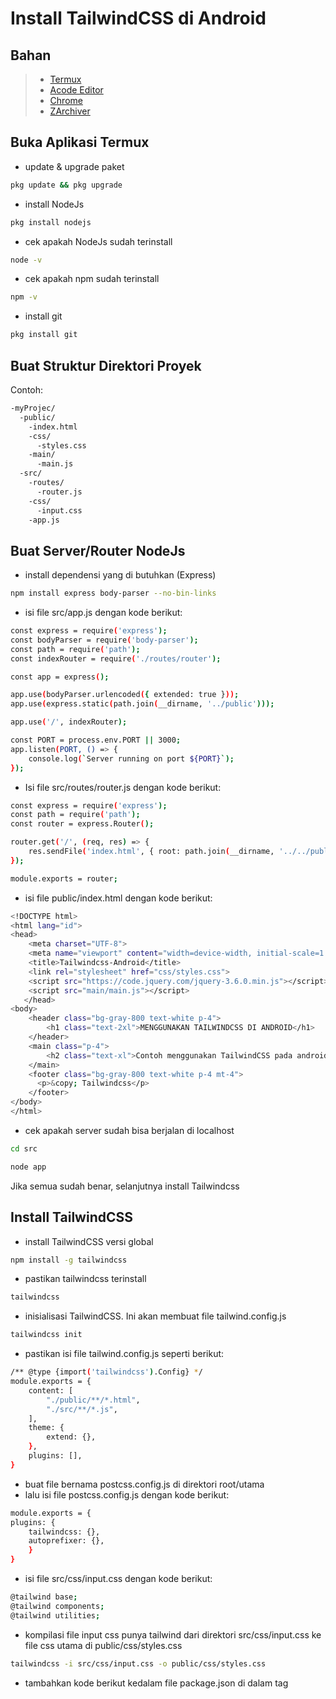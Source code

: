 # Install TailwindCSS di Android

## Bahan
> - [Termux](https://moneyblink.com/xplljU7Mx7)
> - [Acode Editor]()
> - [Chrome]()
> - [ZArchiver]()

## Buka Aplikasi Termux
- update & upgrade paket
```bash 
pkg update && pkg upgrade
```
- install NodeJs
```bash 
pkg install nodejs
```
- cek apakah NodeJs sudah terinstall
```bash
node -v
```
- cek apakah npm sudah terinstall
```bash
npm -v
```
- install git
```bash
pkg install git
```

## Buat Struktur Direktori Proyek
Contoh:
```bash
-myProjec/
  -public/
    -index.html
    -css/
      -styles.css
    -main/
      -main.js
  -src/
    -routes/
      -router.js
    -css/
      -input.css
    -app.js
```

## Buat Server/Router NodeJs
- install dependensi yang di butuhkan (Express) 
```bash
npm install express body-parser --no-bin-links
```
- isi file src/app.js dengan kode berikut:
```bash 
const express = require('express');
const bodyParser = require('body-parser');
const path = require('path');
const indexRouter = require('./routes/router');

const app = express();

app.use(bodyParser.urlencoded({ extended: true }));
app.use(express.static(path.join(__dirname, '../public')));

app.use('/', indexRouter);

const PORT = process.env.PORT || 3000;
app.listen(PORT, () => {
    console.log(`Server running on port ${PORT}`);
});
```
- Isi file src/routes/router.js dengan kode berikut: 
```bash
const express = require('express');
const path = require('path');
const router = express.Router();

router.get('/', (req, res) => {
    res.sendFile('index.html', { root: path.join(__dirname, '../../public') });
});

module.exports = router;
```
- isi file public/index.html dengan kode berikut: 
```bash 
<!DOCTYPE html>
<html lang="id">
<head>
    <meta charset="UTF-8">
    <meta name="viewport" content="width=device-width, initial-scale=1.0">
    <title>Tailwindcss-Android</title>
    <link rel="stylesheet" href="css/styles.css">
    <script src="https://code.jquery.com/jquery-3.6.0.min.js"></script>
    <script src="main/main.js"></script>
   </head>
<body>
    <header class="bg-gray-800 text-white p-4">
        <h1 class="text-2xl">MENGGUNAKAN TAILWINDCSS DI ANDROID</h1>
    </header>
    <main class="p-4">
        <h2 class="text-xl">Contoh menggunakan TailwindCSS pada android</h2>
    </main>
    <footer class="bg-gray-800 text-white p-4 mt-4">
      <p>&copy; Tailwindcss</p>
    </footer>
</body>
</html>
```
- cek apakah server sudah bisa berjalan di localhost
```bash
cd src
```
```bash
node app
```
Jika semua sudah benar, selanjutnya install Tailwindcss

## Install TailwindCSS
- install TailwindCSS versi global
```bash
npm install -g tailwindcss
```
- pastikan tailwindcss terinstall
```bash
tailwindcss
```
- inisialisasi TailwindCSS. Ini akan membuat file tailwind.config.js
```bash
tailwindcss init
```
- pastikan isi file tailwind.config.js seperti berikut: 
```bash
/** @type {import('tailwindcss').Config} */
module.exports = {
    content: [
        "./public/**/*.html",
        "./src/**/*.js",
    ],
    theme: {
        extend: {},
    },
    plugins: [],
}
```
- buat file bernama postcss.config.js di direktori root/utama
- lalu isi file postcss.config.js dengan kode berikut: 
```bash
module.exports = {
plugins: {
    tailwindcss: {},
    autoprefixer: {},
    }
}
```
- isi file src/css/input.css dengan kode berikut: 
```bash
@tailwind base;
@tailwind components;
@tailwind utilities;
```
- kompilasi file input css punya tailwind dari direktori src/css/input.css ke file css utama di public/css/styles.css
```bash
tailwindcss -i src/css/input.css -o public/css/styles.css
```
- tambahkan kode berikut kedalam file package.json di dalam tag <script>. Untuk mempermudah kompilasi
```bash
"compile": "tailwindcss -i src/css/input.css -o public/css/styles.css"
```
- jika ingin kompilasi tinggal ketik kode berikut: 
```bash
npm run compile
```